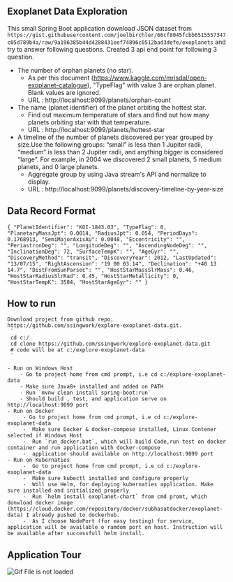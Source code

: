## Exoplanet Data Exploration
This small Spring Boot application download JSON dataset from `https://gist.githubusercontent.com/joelbirchler/66cf8045fcbb6515557347c05d789b4a/raw/9a196385b44d4288431eef74896c0512bad3defe/exoplanets` and try to answer following questions.
Created 3 api end point for following 3 question. 

- The number of orphan planets (no star).
    - As per this document (https://www.kaggle.com/mrisdal/open-exoplanet-catalogue), "TypeFlag" with value 3 are orphan planet. Blank values are ignored.
    - URL : http://localhost:9099/planets/orphan-count
- The name (planet identifier) of the planet orbiting the hottest star.
    - Find out maximum temperature of stars and find out how many planets orbiting star with that temperature.
    - URL : http://localhost:9099/planets/hottest-star
- A timeline of the number of planets discovered per year grouped by size.Use the following groups: “small” is less than 1 Jupiter radii, “medium” is less than 2 Jupiter radii, and anything bigger is considered “large”. For example, in 2004 we discovered 2 small planets, 5 medium planets, and 0 large planets.
    - Aggregate group by using Java stream's API and normalize to display.
    - URL : http://localhost:9099/planets/discovery-timeline-by-year-size

## Data Record Format
`
 {
    "PlanetIdentifier": "KOI-1843.03",
    "TypeFlag": 0,
    "PlanetaryMassJpt": 0.0014,
    "RadiusJpt": 0.054,
    "PeriodDays": 0.1768913,
    "SemiMajorAxisAU": 0.0048,
    "Eccentricity": "",
    "PeriastronDeg": "",
    "LongitudeDeg": "",
    "AscendingNodeDeg": "",
    "InclinationDeg": 72,
    "SurfaceTempK": "",
    "AgeGyr": "",
    "DiscoveryMethod": "transit",
    "DiscoveryYear": 2012,
    "LastUpdated": "13/07/15",
    "RightAscension": "19 00 03.14",
    "Declination": "+40 13 14.7",
    "DistFromSunParsec": "",
    "HostStarMassSlrMass": 0.46,
    "HostStarRadiusSlrRad": 0.45,
    "HostStarMetallicity": 0,
    "HostStarTempK": 3584,
    "HostStarAgeGyr": ""
  }
`
## How to run
    Download project from github repo, https://github.com/ssingwork/explore-exoplanet-data.git.  
     `
     cd c:/
     cd clone https://github.com/ssingwork/explore-exoplanet-data.git
     # code will be at c:/explore-exoplanet-data   
     `
    
    - Run on Windows Host
        - Go to project home from cmd prompt, i.e cd c:/explore-exoplanet-data
        - Make sure Java8+ installed and added on PATH
        - Run `mvnw clean install spring-boot:run`
        - Should build , test, and application serve on http://localhost:9099 port      
    - Run on Docker
         - Go to project home from cmd prompt, i.e cd c:/explore-exoplanet-data
         -  Make sure Docker & docker-compose installed, Linux Contener selected if Windows Host
         -  Run `run_docker.bat`, which will build Code,run test on docker container and run application with docker-compose  
         -  application should available on http://localhost:9099 port
    - Run on Kubernaties
         -  Go to project home from cmd prompt, i.e cd c:/explore-exoplanet-data
         -  Make sure kubectl installed and configure properly
         -  Will use Helm, for deploying kubernaties application. Make sure installed and initialized properly  
         -  Run `helm install exoplanet-chart` from cmd promt, which donwload docker image (https://cloud.docker.com/repository/docker/subhasatdocker/exoplanet-data) I already pushed to dockerhub.  
         -  As I choose NodePort (for easy testing) for service, application will be available o ramdom port on host. Instruction will be available after successfull helm install.
          
    
## Application Tour 
![Gif File is not loaded](./screenshots/application-tour.gif)

         